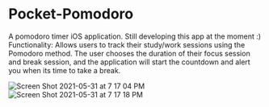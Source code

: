# Pocket-Pomodoro
A pomodoro timer iOS application. Still developing this app at the moment :)<br>
Functionality: Allows users to track their study/work sessions using the Pomodoro method. The user chooses the duration of their focus session and break session, and the application will start the countdown and alert you when its time to take a break.

![Screen Shot 2021-05-31 at 7 17 04 PM](https://user-images.githubusercontent.com/29238419/120249665-98fc3a00-c249-11eb-9290-f1c6220f6d23.png)
![Screen Shot 2021-05-31 at 7 17 18 PM](https://user-images.githubusercontent.com/29238419/120249667-9a2d6700-c249-11eb-9aec-f4eb9b5777a3.png)
